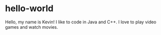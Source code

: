 # hello-world

Hello, my name is Kevin! I like to code in Java and C++. I love to play video games and watch movies.
